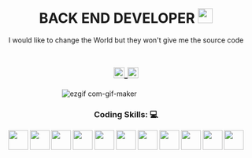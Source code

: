 <!-- Title -->
<h1 align="center">BACK END DEVELOPER
  <img src="https://raw.githubusercontent.com/iampavangandhi/iampavangandhi/master/gifs/Hi.gif" width="30px">
</h1>

<!-- Quote -->
<p align="center">I would like to change the World but they won't give me the source code
  
  <!-- Social Network -->
<h1 align="center">
  
<a href="https://www.linkedin.com/in/jose-angel-alvarez-filippo">
  <img align="center" 
       alt="Linkdein" 
       width="22px" 
       src="https://user-images.githubusercontent.com/55005374/103146171-312a4c00-470b-11eb-8839-992580bb8206.png" />
  </a>
  
<a href="mailto:jfilippo04@gmail.com">
  <img align="center" 
       alt="Gmail" 
       width="22px" 
       src="https://user-images.githubusercontent.com/55005374/103146250-0d1b3a80-470c-11eb-8ead-a92232d45d6e.png" />
  </a>
</h1>

<!-- Background -->

<!-- I do add this "&nbsp;" because I can't center the GIFT, let me know if you know how do it -->
&nbsp;&nbsp;&nbsp;&nbsp;&nbsp;&nbsp;&nbsp;&nbsp;&nbsp;&nbsp;&nbsp;&nbsp;&nbsp;&nbsp;&nbsp;&nbsp;&nbsp;&nbsp;&nbsp;&nbsp;&nbsp;&nbsp;&nbsp;&nbsp;&nbsp;&nbsp;&nbsp;&nbsp;&nbsp;&nbsp;
![ezgif com-gif-maker](https://user-images.githubusercontent.com/55005374/95673501-37764680-0b66-11eb-8ee1-d4f4a2b285d9.gif)

<!-- coding Skills -->
<p><H3 align="center"><strong> Coding Skills: 💻 </strong></p>
  <code><img height="40" src="https://cdn4.iconfinder.com/data/icons/logos-3/456/nodejs-new-pantone-black-64.png"></code>
  <code><img height="40" src="https://cdn1.iconfinder.com/data/icons/unicons-line-vol-4/24/java-script-64.png"></code>
  <code><img height="40" src="https://cdn4.iconfinder.com/data/icons/50-file-types/125/JSON-64.png"></code>
  <code><img height="40" src="https://cdn4.iconfinder.com/data/icons/logos-brands-5/24/mysql-64.png"></code>
  <code><img height="40" src="https://cdn4.iconfinder.com/data/icons/logos-brands-5/24/postgresql-64.png"></code>
  <code><img height="40" src="https://cdn0.iconfinder.com/data/icons/file-format-database-j-glyph-2/64/database_file_document-56-64.png"></code>
  <code><img height="40" src="https://cdn4.iconfinder.com/data/icons/logos-3/512/mongodb-2-64.png"></code>
  <code><img height="40" src="https://cdn4.iconfinder.com/data/icons/logos-brands-5/24/jest-64.png"></code>
  <code><img height="40" src=""></code>
  <code><img height="40" src=""></code>
  <code><img height="40" src=""></code>
